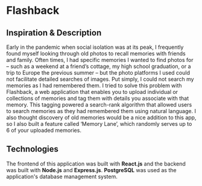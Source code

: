 # Flashback

## Inspiration & Description
Early in the pandemic when social isolation was at its peak, I frequently found myself looking through old photos to recall memories with friends and family. Often times, I had specific memories I wanted to find photos for – such as a weekend at a friend’s cottage, my high school graduation, or a trip to Europe the previous summer – but the photo platforms I used could not facilitate detailed searches of images. Put simply, I could not search my memories as I had remembered them. I tried to solve this problem with Flashback, a web application that enables you to upload individual or collections of memories and tag them with details you associate with that memory. This tagging powered a search-rank algorithm that allowed users to search memories as they had remembered them using natural language. I also thought discovery of old memories would be a nice addition to this app, so I also built a feature called ‘Memory Lane’, which randomly serves up to 6 of your uploaded memories.

## Technologies
The frontend of this application was built with **React.js** and the backend was built with **Node.js** and **Express.js**. **PostgreSQL** was used as the application's database management system.
